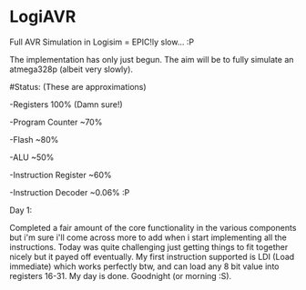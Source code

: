 # LogiAVR
Full AVR Simulation in Logisim = EPIC!ly slow... :P

The implementation has only just begun. The aim will be to fully simulate an atmega328p (albeit very slowly).

#Status: (These are approximations)

-Registers 100% (Damn sure!)

-Program Counter ~70%

-Flash ~80%

-ALU ~50%

-Instruction Register ~60%

-Instruction Decoder ~0.06% :P


Day 1:

Completed a fair amount of the core functionality in the various components but i'm sure i'll come across
more to add when i start implementing all the instructions. Today was quite challenging just getting things to fit together nicely but it payed off eventually. My first instruction supported is LDI (Load immediate) which works perfectly btw, and can load any 8 bit value into registers 16-31. My day is done. Goodnight (or morning :S).
